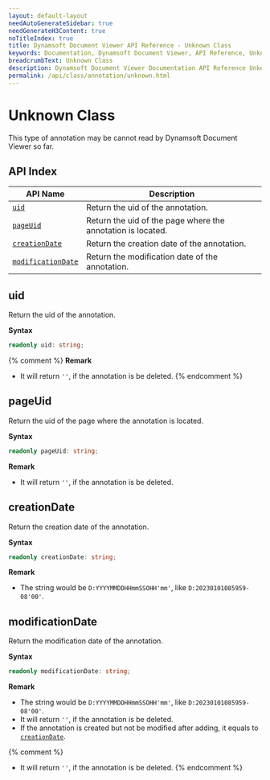 ```yaml
---
layout: default-layout
needAutoGenerateSidebar: true
needGenerateH3Content: true
noTitleIndex: true
title: Dynamsoft Document Viewer API Reference - Unknown Class
keywords: Documentation, Dynamsoft Document Viewer, API Reference, Unknown Class
breadcrumbText: Unknown Class
description: Dynamsoft Document Viewer Documentation API Reference Unknown Class Page
permalink: /api/class/annotation/unknown.html
---
```


# Unknown Class

This type of annotation may be cannot read by Dynamsoft Document Viewer so far.

## API Index

| API Name                                | Description                                                 |
| --------------------------------------- | ----------------------------------------------------------- |
| [`uid`](#uid)                           | Return the uid of the annotation.                           |
| [`pageUid`](#pageuid)                   | Return the uid of the page where the annotation is located. |
| [`creationDate`](#creationdate)         | Return the creation date of the annotation.                 |
| [`modificationDate`](#modificationdate) | Return the modification date of the annotation.             |

## uid

Return the uid of the annotation.

**Syntax**

```typescript
readonly uid: string;
```

{% comment %}
**Remark**

- It will return `''`, if the annotation is be deleted. 
{% endcomment %}

## pageUid

Return the uid of the page where the annotation is located.

**Syntax**

```typescript
readonly pageUid: string;
```

**Remark**

- It will return `''`, if the annotation is be deleted.


## creationDate

Return the creation date of the annotation.

**Syntax**

```typescript
readonly creationDate: string;
```

**Remark**

- The string would be `D:YYYYMMDDHHmmSSOHH'mm'`, like `D:20230101085959-08'00'`.

## modificationDate

Return the modification date of the annotation.

**Syntax**

```typescript
readonly modificationDate: string;
```

**Remark**

- The string would be `D:YYYYMMDDHHmmSSOHH'mm'`, like `D:20230101085959-08'00'`.
- It will return `''`, if the annotation is be deleted. 
- If the annotation is created but not be modified after adding, it equals to [`creationDate`](#creationdate). 

{% comment %}

- It will return `''`, if the annotation is be deleted.
{% endcomment %}

